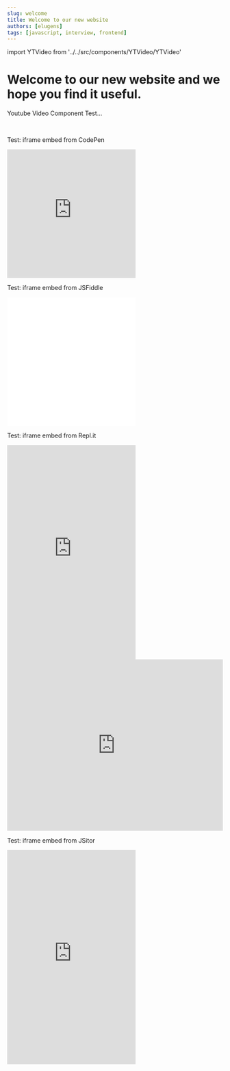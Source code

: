 ```yaml
---
slug: welcome
title: Welcome to our new website
authors: [elugens]
tags: [javascript, interview, frontend]
---
```


import YTVideo from '../../src/components/YTVideo/YTVideo'

# Welcome to our new website and we hope you find it useful.

Youtube Video Component Test...

<YTVideo
  videoURL='https://www.youtube.com/embed/W6NZfCO5SIk'
  videoTitle='JavaScript Tutorial for Beginners: Learn JavaScript in 1 Hour'
/>
<br/>

Test: iframe embed from CodePen

<!-- style={{width: '100%'}} -->

<iframe height="300" style={{width: '100%'}} scrolling="no" title="Script Tags" src="https://codepen.io/hellojavascript/embed/RwZYevQ?default-tab=html&editable=true" frameborder="no" loading="lazy" allowtransparency="true" allowfullscreen="true">
  See the Pen <a href="https://codepen.io/hellojavascript/pen/RwZYevQ">
  Script Tags</a> by HelloJavaScript.info (<a href="https://codepen.io/hellojavascript">@hellojavascript</a>)
  on <a href="https://codepen.io">CodePen</a>.
</iframe>

<br/>

Test: iframe embed from JSFiddle

<iframe style={{width: '100%'}} height="300" src="//jsfiddle.net/elugens/tkn0Lq4e/1/embedded/js,result/dark/" allowfullscreen="allowfullscreen" allowpaymentrequest frameborder="0"></iframe>

<br/>

Test: iframe embed from Repl.it

<iframe frameborder="0" style={{width: '100%'}} height="500px" src="https://replit.com/@HelloJavaScript/basic-javascript-questions-answers?embed=true" allow-scripts></iframe>

<iframe height="400px" width="100%" src="https://repl.it/@HelloJavaScript/basic-javascript-questions-answers?lite=true" scrolling="no" frameborder="no" allowtransparency="true" allowfullscreen="true" sandbox="allow-forms allow-pointer-lock allow-popups allow-same-origin allow-scripts allow-modals"></iframe>

<br/>

Test: iframe embed from JSitor

<iframe style={{width: '100%'}} height="500" src="https://jsitor.com/embed/ZZoWsvJhs" frameborder="0" />

jsbin cost money to embed

<iframe style={{width: '100%'}} src="https://jsbin.com/datikon/edit?js,console" /><br /><br />

Embed from Plunkr

   <iframe
  src="https://embed.plnkr.co/plunk/65ORs0BGA4vmCbYt?show=script,preview&deferRun"
  frameborder="0"
  width="100%"
  height="350px"
></iframe>
